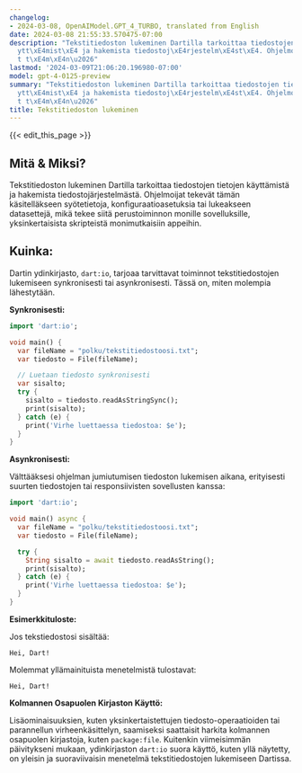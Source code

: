 ```yaml
---
changelog:
- 2024-03-08, OpenAIModel.GPT_4_TURBO, translated from English
date: 2024-03-08 21:55:33.570475-07:00
description: "Tekstitiedoston lukeminen Dartilla tarkoittaa tiedostojen tietojen k\xE4\
  ytt\xE4mist\xE4 ja hakemista tiedostoj\xE4rjestelm\xE4st\xE4. Ohjelmoijat tekev\xE4\
  t t\xE4m\xE4n\u2026"
lastmod: '2024-03-09T21:06:20.196980-07:00'
model: gpt-4-0125-preview
summary: "Tekstitiedoston lukeminen Dartilla tarkoittaa tiedostojen tietojen k\xE4\
  ytt\xE4mist\xE4 ja hakemista tiedostoj\xE4rjestelm\xE4st\xE4. Ohjelmoijat tekev\xE4\
  t t\xE4m\xE4n\u2026"
title: Tekstitiedoston lukeminen
---
```


{{< edit_this_page >}}

## Mitä & Miksi?

Tekstitiedoston lukeminen Dartilla tarkoittaa tiedostojen tietojen käyttämistä ja hakemista tiedostojärjestelmästä. Ohjelmoijat tekevät tämän käsitelläkseen syötetietoja, konfiguraatioasetuksia tai lukeakseen datasettejä, mikä tekee siitä perustoiminnon monille sovelluksille, yksinkertaisista skripteistä monimutkaisiin appeihin.

## Kuinka:

Dartin ydinkirjasto, `dart:io`, tarjoaa tarvittavat toiminnot tekstitiedostojen lukemiseen synkronisesti tai asynkronisesti. Tässä on, miten molempia lähestytään.

**Synkronisesti:**

```dart
import 'dart:io';

void main() {
  var fileName = "polku/tekstitiedostoosi.txt";
  var tiedosto = File(fileName);

  // Luetaan tiedosto synkronisesti
  var sisalto;
  try {
    sisalto = tiedosto.readAsStringSync();
    print(sisalto);
  } catch (e) {
    print('Virhe luettaessa tiedostoa: $e');
  }
}
```

**Asynkronisesti:**

Välttääksesi ohjelman jumiutumisen tiedoston lukemisen aikana, erityisesti suurten tiedostojen tai responsiivisten sovellusten kanssa:

```dart
import 'dart:io';

void main() async {
  var fileName = "polku/tekstitiedostoosi.txt";
  var tiedosto = File(fileName);

  try {
    String sisalto = await tiedosto.readAsString();
    print(sisalto);
  } catch (e) {
    print('Virhe luettaessa tiedostoa: $e');
  }
}
```

**Esimerkkituloste:**

Jos tekstiedostosi sisältää:

```
Hei, Dart!
```

Molemmat yllämainituista menetelmistä tulostavat:

```
Hei, Dart!
```

**Kolmannen Osapuolen Kirjaston Käyttö:**

Lisäominaisuuksien, kuten yksinkertaistettujen tiedosto-operaatioiden tai parannellun virheenkäsittelyn, saamiseksi saattaisit harkita kolmannen osapuolen kirjastoja, kuten `package:file`. Kuitenkin viimeisimmän päivitykseni mukaan, ydinkirjaston `dart:io` suora käyttö, kuten yllä näytetty, on yleisin ja suoraviivaisin menetelmä tekstitiedostojen lukemiseen Dartissa.
